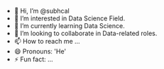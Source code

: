 - 👋 Hi, I’m @subhcal
- 👀 I’m interested in Data Science Field.
- 🌱 I’m currently learning Data Science.
- 💞️ I’m looking to collaborate in Data-related roles.
- 📫 How to reach me ...
- 😄 Pronouns: 'He'
- ⚡ Fun fact: ...

<!---
subhcal/subhcal is a ✨ special ✨ repository because its `README.md` (this file) appears on your GitHub profile.
You can click the Preview link to take a look at your changes.
--->
